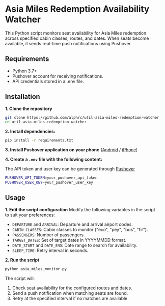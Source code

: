 # Asia Miles Redemption Availability Watcher

This Python script monitors seat availability for Asia Miles redemption across specified cabin classes, routes, and dates. When seats become available, it sends real-time push notifications using Pushover.

## Requirements
- Python 3.7+
- Pushover account for receiving notifications.
- API credentials stored in a .env file.

## Installation
**1. Clone the repository**
```bash
git clone https://github.com/alphrc/util-asia-miles-redemption-watcher.git
cd util-asia-miles-redemption-watcher
```

**2. Install dependencies:**
```bash
pip install -r requirements.txt
```

**3. Install Pushover application on your phone** ([Android](https://pushover.net/clients/android) / [iPhone](https://pushover.net/clients/ios))

**4. Create a `.env` file with the following content:**

The API token and user key can be generated through [Pushover](https://pushover.net/api)

```bash
PUSHOVER_API_TOKEN=your_pushover_api_token
PUSHOVER_USER_KEY=your_pushover_user_key
```



## Usage
**1. Edit the script configuration**
Modify the following variables in the script to suit your preferences:
- `DEPARTURE` and `ARRIVAL`: Departure and arrival airport codes.
- `CABIN_CLASSES`: Cabin classes to monitor ("eco", "pey", "bus", "fir").
- `PASSENGERS`: Number of passengers.
- `TARGET_DATES`: Set of target dates in YYYYMMDD format.
- `DATE_START` and `DATE_END`: Date range to search for availability.
- `SLEEP_TIME`: Retry interval in seconds.

**2. Run the script**
```bash
python asia_miles_monitor.py
```
The script will:
1. Check seat availability for the configured routes and dates.
2. Send a push notification when matching seats are found.
3. Retry at the specified interval if no matches are available.